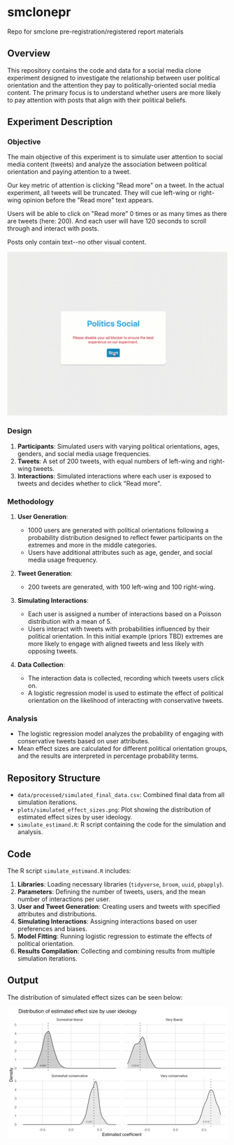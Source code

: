 # smclonepr
Repo for smclone pre-registration/registered report materials

## Overview
This repository contains the code and data for a social media clone experiment designed to investigate the relationship between user political orientation and the attention they pay to politically-oriented social media content. The primary focus is to understand whether users are more likely to pay attention with posts that align with their political beliefs.

## Experiment Description

### Objective

The main objective of this experiment is to simulate user attention to social media content (tweets) and analyze the association between political orientation and paying attention to a tweet. 

Our key metric of attention is clicking "Read more" on a tweet. In the actual experiment, all tweets will be truncated. They will cue left-wing or right-wing opinion before the "Read more" text appears.

Users will be able to click on "Read more" 0 times or as many times as there are tweets (here: 200). And each user will have 120 seconds to scroll through and interact with posts. 

Posts only contain text--no other visual content.

![](plots/smclone.gif)

### Design
1. **Participants**: Simulated users with varying political orientations, ages, genders, and social media usage frequencies.
2. **Tweets**: A set of 200 tweets, with equal numbers of left-wing and right-wing tweets.
3. **Interactions**: Simulated interactions where each user is exposed to tweets and decides whether to click "Read more".

### Methodology
1. **User Generation**:
   - 1000 users are generated with political orientations following a probability distribution designed to reflect fewer participants on the extremes and more in the middle categories.
   - Users have additional attributes such as age, gender, and social media usage frequency.

2. **Tweet Generation**:
   - 200 tweets are generated, with 100 left-wing and 100 right-wing.

3. **Simulating Interactions**:
   - Each user is assigned a number of interactions based on a Poisson distribution with a mean of 5.
   - Users interact with tweets with probabilities influenced by their political orientation. In this initial example (priors TBD) extremes are more likely to engage with aligned tweets and less likely with opposing tweets.

4. **Data Collection**:
   - The interaction data is collected, recording which tweets users click on.
   - A logistic regression model is used to estimate the effect of political orientation on the likelihood of interacting with conservative tweets.

### Analysis
- The logistic regression model analyzes the probability of engaging with conservative tweets based on user attributes.
- Mean effect sizes are calculated for different political orientation groups, and the results are interpreted in percentage probability terms.

## Repository Structure
- `data/processed/simulated_final_data.csv`: Combined final data from all simulation iterations.
- `plots/simulated_effect_sizes.png`: Plot showing the distribution of estimated effect sizes by user ideology.
- `simulate_estimand.R`: R script containing the code for the simulation and analysis.

## Code
The R script `simulate_estimand.R` includes:

1. **Libraries**: Loading necessary libraries (`tidyverse`, `broom`, `uuid`, `pbapply`).
2. **Parameters**: Defining the number of tweets, users, and the mean number of interactions per user.
3. **User and Tweet Generation**: Creating users and tweets with specified attributes and distributions.
4. **Simulating Interactions**: Assigning interactions based on user preferences and biases.
5. **Model Fitting**: Running logistic regression to estimate the effects of political orientation.
6. **Results Compilation**: Collecting and combining results from multiple simulation iterations.

## Output

The distribution of simulated effect sizes can be seen below:

![](plots/simulated_effect_sizes.png)